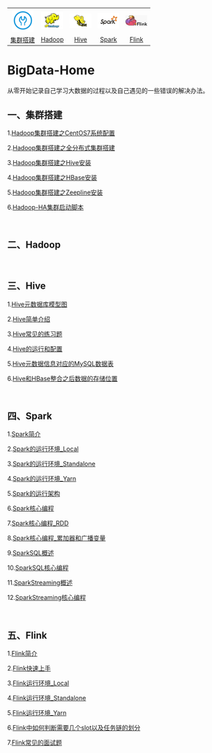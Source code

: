 <table>
    <tr>
      <th><a href="#一集群搭建"><img width="50px" src="images/集群搭建.png"></th></a>
      <th><a href="#二Hadoop"><img width="50px" src="images/hadoop.jpg"></th></a>
      <th><a href="#三Hive"><img width="50px" src="images/hive.jpg"></th></a>
      <th><a href="#四Spark"><img width="50px" src="images/spark.jpg"></th></a>
      <th><a href="#五Flink"><img width="50px" src="images/flink.png"></th></a>
    </tr>
    <tr>
      <td align="center"><a href="#一集群搭建">集群搭建</a></td>
      <td align="center"><a href="#二Hadoop">Hadoop</a></td>
      <td align="center"><a href="#三Hive">Hive</a></td>
      <td align="center"><a href="#四Spark">Spark</a></td>
      <td align="center"><a href="#五Flink">Flink</a></td>
    </tr>
  </table>







# BigData-Home

从零开始记录自己学习大数据的过程以及自己遇见的一些错误的解决办法。



## 一、集群搭建

1.[Hadoop集群搭建之CentOS7系统配置](集群搭建/Hadoop集群搭建之CentOS7系统配置.md)

2.[Hadoop集群搭建之全分布式集群搭建](集群搭建/Hadoop集群搭建之全分布式集群搭建.md)

3.[Hadoop集群搭建之Hive安装](集群搭建/Hadoop集群搭建之Hive安装.md)

4.[Hadoop集群搭建之HBase安装](集群搭建/Hadoop集群搭建之HBase安装.md)

5.[Hadoop集群搭建之Zeepline安装](集群搭建/Hadoop集群搭建之Zeepline安装.md)

6.[Hadoop-HA集群启动脚本](集群搭建/Hadoop-HA集群启动脚本.md)

<br>

## 二、Hadoop

<br>

## 三、Hive

1.[Hive元数据库模型图](http://typora-image.test.upcdn.net/images/20200904223941.png)

2.[Hive简单介绍](Hive/Hive简单介绍.md)

3.[Hive常见的练习题](Hive/Hive常见的练习题.md)

4.[Hive的运行和配置](Hive/Hive的运行和配置.md)

5.[Hive元数据信息对应的MySQL数据表](Hive/Hive元数据信息对应的MySQL数据表.md)

6.[Hive和HBase整合之后数据的存储位置](Hive/Hive和HBase整合之后数据的存储位置.md)

<br>

## 四、Spark

1.[Spark简介](Spark/Spark简介.md)

2.[Spark的运行环境_Local](Spark/Spark的运行环境_Local.md)

3.[Spark的运行环境_Standalone](Spark/Spark的运行环境_Standalone.md)

4.[Spark的运行环境_Yarn](Spark/Spark的运行环境_Yarn.md)

5.[Spark的运行架构](Spark/Spark的运行架构.md)

6.[Spark核心编程](Spark/Spark核心编程.md)

7.[Spark核心编程_RDD](Spark/Spark核心编程_RDD.md)

8.[Spark核心编程_累加器和广播变量](Spark/Spark核心编程_累加器和广播变量.md)

9.[SparkSQL概述](Spark/Spark概述.md)

10.[SparkSQL核心编程](Spark/SparkSQL核心编程.md)

11.[SparkStreaming概述](Spark/SparkStreaming概述.md)

12.[SparkStreaming核心编程](Spark/SparkStreaming核心编程.md)

<br>

## 五、Flink

1.[Flink简介](Flink/Flink简介.md)

2.[Flink快速上手](Flink/Flink快速上手.md)

3.[Flink运行环境_Local](Flink/Flink运行环境_Local.md)

4.[Flink运行环境_Standalone](Flink/Flink运行环境_Standalone.md)

5.[Flink运行环境_Yarn](Flink/Flink运行环境_Yarn.md)

6.[Flink中如何判断需要几个slot以及任务链的划分](Flink/Flink中如何判断需要几个slot以及任务链的划分.md)

7.[Flink常见的面试题](Flink/Flink常见的面试题.md)